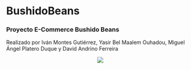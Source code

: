 # BushidoBeans
<h3>Proyecto E-Commerce Bushido Beans</h3>
<p>Realizado por Iván Montes Gutiérrez, Yasir Bel Maalem Ouhadou, Miguel Ángel Platero Duque y David Andrino Ferreira</p>
<div align="center">
  <img width= "auto" height="auto" src="https://cdn.discordapp.com/attachments/1288177994552315917/1299030044014018641/image.png?ex=671bb781&is=671a6601&hm=2b44da2dafad89122029a6109d45cd06be8010aa7ead68752c78ffe70c2d8d0e&"/>
</div>
